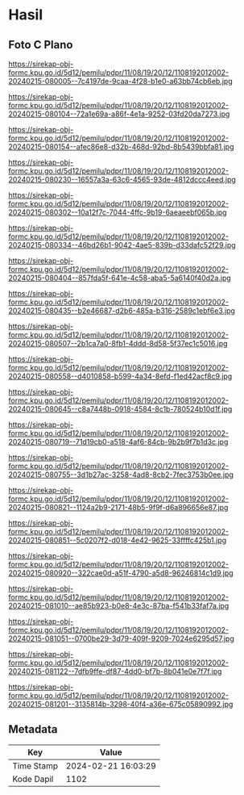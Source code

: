 # Hasil

## Foto C Plano

https://sirekap-obj-formc.kpu.go.id/5d12/pemilu/pdpr/11/08/19/20/12/1108192012002-20240215-080005--7c4197de-9caa-4f28-b1e0-a63bb74cb6eb.jpg

https://sirekap-obj-formc.kpu.go.id/5d12/pemilu/pdpr/11/08/19/20/12/1108192012002-20240215-080104--72a1e69a-a86f-4e1a-9252-03fd20da7273.jpg

https://sirekap-obj-formc.kpu.go.id/5d12/pemilu/pdpr/11/08/19/20/12/1108192012002-20240215-080154--afec86e8-d32b-468d-92bd-8b5439bbfa81.jpg

https://sirekap-obj-formc.kpu.go.id/5d12/pemilu/pdpr/11/08/19/20/12/1108192012002-20240215-080230--16557a3a-63c6-4565-93de-4812dccc4eed.jpg

https://sirekap-obj-formc.kpu.go.id/5d12/pemilu/pdpr/11/08/19/20/12/1108192012002-20240215-080302--10a12f7c-7044-4ffc-9b19-6aeaeebf065b.jpg

https://sirekap-obj-formc.kpu.go.id/5d12/pemilu/pdpr/11/08/19/20/12/1108192012002-20240215-080334--46bd26b1-9042-4ae5-839b-d33dafc52f29.jpg

https://sirekap-obj-formc.kpu.go.id/5d12/pemilu/pdpr/11/08/19/20/12/1108192012002-20240215-080404--857fda5f-641e-4c58-aba5-5a6140f40d2a.jpg

https://sirekap-obj-formc.kpu.go.id/5d12/pemilu/pdpr/11/08/19/20/12/1108192012002-20240215-080435--b2e46687-d2b6-485a-b316-2589c1ebf6e3.jpg

https://sirekap-obj-formc.kpu.go.id/5d12/pemilu/pdpr/11/08/19/20/12/1108192012002-20240215-080507--2b1ca7a0-8fb1-4ddd-8d58-5f37ec1c5016.jpg

https://sirekap-obj-formc.kpu.go.id/5d12/pemilu/pdpr/11/08/19/20/12/1108192012002-20240215-080558--d4010858-b599-4a34-8efd-f1ed42acf8c9.jpg

https://sirekap-obj-formc.kpu.go.id/5d12/pemilu/pdpr/11/08/19/20/12/1108192012002-20240215-080645--c8a7448b-0918-4584-8c1b-780524b10d1f.jpg

https://sirekap-obj-formc.kpu.go.id/5d12/pemilu/pdpr/11/08/19/20/12/1108192012002-20240215-080719--71d19cb0-a518-4af6-84cb-9b2b9f7b1d3c.jpg

https://sirekap-obj-formc.kpu.go.id/5d12/pemilu/pdpr/11/08/19/20/12/1108192012002-20240215-080755--3d1b27ac-3258-4ad8-8cb2-7fec3753b0ee.jpg

https://sirekap-obj-formc.kpu.go.id/5d12/pemilu/pdpr/11/08/19/20/12/1108192012002-20240215-080821--1124a2b9-2171-48b5-9f9f-d6a896656e87.jpg

https://sirekap-obj-formc.kpu.go.id/5d12/pemilu/pdpr/11/08/19/20/12/1108192012002-20240215-080851--5c0207f2-d018-4e42-9625-33ffffc425b1.jpg

https://sirekap-obj-formc.kpu.go.id/5d12/pemilu/pdpr/11/08/19/20/12/1108192012002-20240215-080920--322cae0d-a51f-4790-a5d8-96246814c1d9.jpg

https://sirekap-obj-formc.kpu.go.id/5d12/pemilu/pdpr/11/08/19/20/12/1108192012002-20240215-081010--ae85b923-b0e8-4e3c-87ba-f541b33faf7a.jpg

https://sirekap-obj-formc.kpu.go.id/5d12/pemilu/pdpr/11/08/19/20/12/1108192012002-20240215-081051--0700be29-3d79-409f-9209-7024e6295d57.jpg

https://sirekap-obj-formc.kpu.go.id/5d12/pemilu/pdpr/11/08/19/20/12/1108192012002-20240215-081122--7dfb9ffe-df87-4dd0-bf7b-8b041e0e7f7f.jpg

https://sirekap-obj-formc.kpu.go.id/5d12/pemilu/pdpr/11/08/19/20/12/1108192012002-20240215-081201--3135814b-3298-40f4-a36e-675c05890992.jpg


## Metadata

| Key        | Value               |
| ---------- | ------------------- |
| Time Stamp | 2024-02-21 16:03:29 |
| Kode Dapil | 1102                |



